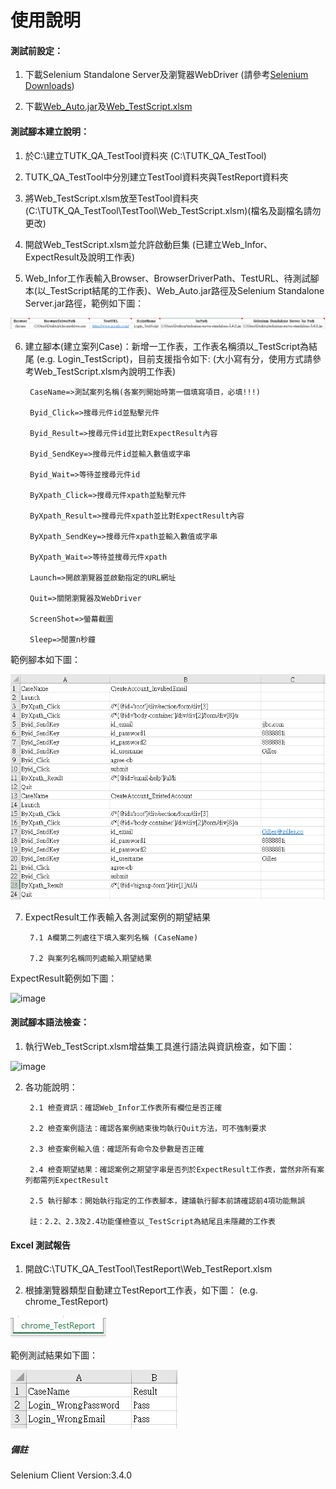 # 使用說明

#### 測試前設定：

1. 下載Selenium Standalone Server及瀏覽器WebDriver (請參考<a href="http://www.seleniumhq.org/download/">Selenium Downloads</a>)

2. 下載<a href="https://github.com/Gilleschen/Web_Auto_Testing/blob/master/Web_Auto.jar">Web_Auto.jar</a>及<a href="https://github.com/Gilleschen/Web_Auto_Testing/blob/master/Web_TestScrpit.xlsm">Web_TestScript.xlsm</a>

#### 測試腳本建立說明：

1. 於C:\建立TUTK_QA_TestTool資料夾 (C:\TUTK_QA_TestTool)

2. TUTK_QA_TestTool中分別建立TestTool資料夾與TestReport資料夾

3. 將Web_TestScript.xlsm放至TestTool資料夾 (C:\TUTK_QA_TestTool\TestTool\Web_TestScript.xlsm)(檔名及副檔名請勿更改)

4. 開啟Web_TestScript.xlsm並允許啟動巨集 (已建立Web_Infor、ExpectResult及說明工作表)

5. Web_Infor工作表輸入Browser、BrowserDriverPath、TestURL、待測試腳本(以_TestScript結尾的工作表)、Web_Auto.jar路徑及Selenium Standalone Server.jar路徑，範例如下圖：

![image](https://github.com/Gilleschen/Web_Auto_Testing/blob/master/picture/web_infor.PNG)

6. 建立腳本(建立案列Case)：新增一工作表，工作表名稱須以_TestScript為結尾 (e.g. Login_TestScript)，目前支援指令如下: (大小寫有分，使用方式請參考Web_TestScript.xlsm內說明工作表)

        CaseName=>測試案列名稱(各案列開始時第一個填寫項目，必填!!!)

        Byid_Click=>搜尋元件id並點擊元件

        Byid_Result=>搜尋元件id並比對ExpectResult內容

        Byid_SendKey=>搜尋元件id並輸入數值或字串

        Byid_Wait=>等待並搜尋元件id

        ByXpath_Click=>搜尋元件xpath並點擊元件

        ByXpath_Result=>搜尋元件xpath並比對ExpectResult內容

        ByXpath_SendKey=>搜尋元件xpath並輸入數值或字串

        ByXpath_Wait=>等待並搜尋元件xpath

        Launch=>開啟瀏覽器並啟動指定的URL網址

        Quit=>關閉瀏覽器及WebDriver

        ScreenShot=>螢幕截圖

        Sleep=>閒置n秒鐘
  
範例腳本如下圖：

![image](https://github.com/Gilleschen/Web_Auto_Testing/blob/master/picture/Script_example.PNG)
  
7. ExpectResult工作表輸入各測試案例的期望結果

        7.1 A欄第二列處往下填入案列名稱 (CaseName)
        
        7.2 與案列名稱同列處輸入期望結果
        
 ExpectResult範例如下圖：
 
 ![image](https://github.com/Gilleschen/Android_invoke_excel/blob/master/picture/Result_example.PNG)

#### 測試腳本語法檢查：

1. 執行Web_TestScript.xlsm增益集工具進行語法與資訊檢查，如下圖：

![image](https://github.com/Gilleschen/Android_invoke_excel/blob/master/picture/Gain_set.PNG)

2. 各功能說明：

        2.1 檢查資訊：確認Web_Infor工作表所有欄位是否正確
        
        2.2 檢查案例語法：確認各案例結束後均執行Quit方法，可不強制要求
        
        2.3 檢查案例輸入值：確認所有命令及參數是否正確
        
        2.4 檢查期望結果：確認案例之期望字串是否列於ExpectResult工作表，當然非所有案列都需列ExpectResult
        
        2.5 執行腳本：開始執行指定的工作表腳本，建議執行腳本前請確認前4項功能無誤
        
        註：2.2、2.3及2.4功能僅檢查以_TestScript為結尾且未隱藏的工作表 

#### Excel 測試報告

1. 開啟C:\TUTK_QA_TestTool\TestReport\Web_TestReport.xlsm

2. 根據瀏覽器類型自動建立TestReport工作表，如下圖： (e.g. chrome_TestReport)

![image](https://github.com/Gilleschen/Web_Auto_Testing/blob/master/picture/report.PNG)

範例測試結果如下圖：

![image](https://github.com/Gilleschen/APP_Vsaas_2.0_Android_invoke_excel_Result_try_catch/blob/master/picture/Testreport_example.PNG)

##### 備註
Selenium Client Version:3.4.0
